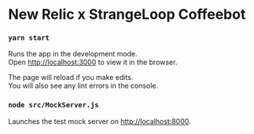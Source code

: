 # New Relic x StrangeLoop Coffeebot

### `yarn start`

Runs the app in the development mode.\
Open [http://localhost:3000](http://localhost:3000) to view it in the browser.

The page will reload if you make edits.\
You will also see any lint errors in the console.

### `node src/MockServer.js`

Launches the test mock server on [http://localhost:8000](http://localhost:8000).


